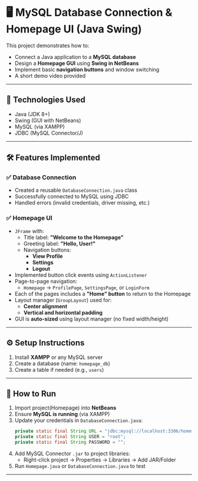 # 🖥️ MySQL Database Connection & Homepage UI (Java Swing)

This project demonstrates how to:

- Connect a Java application to a **MySQL database**
- Design a **Homepage GUI** using **Swing in NetBeans**
- Implement basic **navigation buttons** and window switching
- A short demo video provided

---

## 🔧 Technologies Used

- Java (JDK 8+)
- Swing (GUI with NetBeans)
- MySQL (via XAMPP)
- JDBC (MySQL Connector/J)

---

## 🛠️ Features Implemented

### ✅ Database Connection
- Created a reusable `DatabaseConnection.java` class
- Successfully connected to MySQL using JDBC
- Handled errors (invalid credentials, driver missing, etc.)

### ✅ Homepage UI
- `JFrame` with:
  - Title label: **"Welcome to the Homepage"**
  - Greeting label: **"Hello, User!"**
  - Navigation buttons:
    - **View Profile**
    - **Settings**
    - **Logout**
- Implemented button click events using `ActionListener`
- Page-to-page navigation:
  - `Homepage` → `ProfilePage`, `SettingsPage`, or `LoginForm`
- Each of the pages includes a **"Home" button** to return to the Homepage
- Layout manager (`GroupLayout`) used for:
  - **Center alignment**
  - **Vertical and horizontal padding**
- GUI is **auto-sized** using layout manager (no fixed width/height)

---

## ⚙️ Setup Instructions

1. Install **XAMPP** or any MySQL server
2. Create a database (name: `homepage_db`)
3. Create a table if needed (e.g., `users`)

---

## 🚀 How to Run

1. Import project(Homepage) into **NetBeans**
2. Ensure **MySQL is running** (via XAMPP)
3. Update your credentials in `DatabaseConnection.java`:
   ```java
   private static final String URL = "jdbc:mysql://localhost:3306/homepage_db";
   private static final String USER = "root";
   private static final String PASSWORD = "";
   ```
4. Add MySQL Connector `.jar` to project libraries:
   - Right-click project → Properties → Libraries → Add JAR/Folder
5. Run `Homepage.java` or `DatabaseConnection.java` to test

---